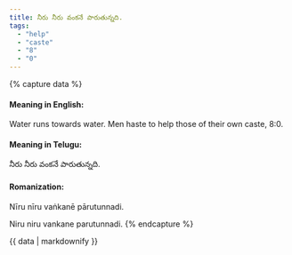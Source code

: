 ```yaml
---
title: నీరు నీరు వంకనే పారుతున్నది.
tags:
  - "help"
  - "caste"
  - "8"
  - "0"
---
```


{% capture data %}
#### Meaning in English:
Water runs towards water.
Men haste to help those of their own caste, 8:0.

#### Meaning in Telugu:
నీరు నీరు వంకనే పారుతున్నది.

#### Romanization:
Nīru nīru vaṅkanē pārutunnadi.

Niru niru vankane parutunnadi.
{% endcapture %}

{{ data | markdownify }}

